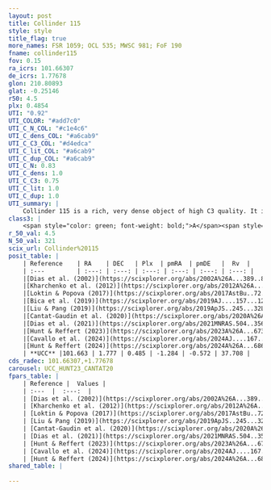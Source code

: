 ```yaml
---
layout: post
title: Collinder 115
style: style
title_flag: true
more_names: FSR 1059; OCL 535; MWSC 981; FoF 190
fname: collinder115
fov: 0.15
ra_icrs: 101.66307
de_icrs: 1.77678
glon: 210.80893
glat: -0.25146
r50: 4.5
plx: 0.4854
UTI: "0.92"
UTI_COLOR: "#add7c0"
UTI_C_N_COL: "#c1e4c6"
UTI_C_dens_COL: "#a6cab9"
UTI_C_C3_COL: "#d4edca"
UTI_C_lit_COL: "#a6cab9"
UTI_C_dup_COL: "#a6cab9"
UTI_C_N: 0.83
UTI_C_dens: 1.0
UTI_C_C3: 0.75
UTI_C_lit: 1.0
UTI_C_dup: 1.0
UTI_summary: |
    Collinder 115 is a rich, very dense object of high C3 quality. It is very well-studied in the literature.
class3: |
    <span style="color: green; font-weight: bold;">A</span><span style="color: #FFC300; font-weight: bold;">B</span>
r_50_val: 4.5
N_50_val: 321
scix_url: Collinder%20115
posit_table: |
    | Reference    | RA    | DEC   | Plx  | pmRA  | pmDE   |  Rv  |
    | :---         | :---: | :---: | :---: | :---: | :---: | :---: |
    |[Dias et al. (2002)](https://scixplorer.org/abs/2002A%26A...389..871D) | 101.625 | 1.767 | -- | -1.0 | -1.5 | -- |
    |[Kharchenko et al. (2012)](https://scixplorer.org/abs/2012A%26A...543A.156K) | 101.647 | 1.797 | -- | -0.2 | -3.05 | -- |
    |[Loktin & Popova (2017)](https://scixplorer.org/abs/2017AstBu..72..257L) | 101.64 | 1.797 | -- | -0.56 | -0.953 | -- |
    |[Bica et al. (2019)](https://scixplorer.org/abs/2019AJ....157...12B) | 101.678 | 1.779 | -- | -- | -- | -- |
    |[Liu & Pang (2019)](https://scixplorer.org/abs/2019ApJS..245...32L) | 101.672 | 1.78 | 0.49 | -1.16 | -0.524 | -- |
    |[Cantat-Gaudin et al. (2020)](https://scixplorer.org/abs/2020A%26A...640A...1C) | 101.659 | 1.776 | 0.475 | -1.245 | -0.567 | -- |
    |[Dias et al. (2021)](https://scixplorer.org/abs/2021MNRAS.504..356D) | 101.654 | 1.771 | 0.478 | -1.252 | -0.553 | -- |
    |[Hunt & Reffert (2023)](https://scixplorer.org/abs/2023A%26A...673A.114H) | 101.66 | 1.783 | 0.489 | -1.287 | -0.571 | -- |
    |[Cavallo et al. (2024)](https://scixplorer.org/abs/2024AJ....167...12C) | 101.641 | 1.852 | 0.488 | -- | -- | -- |
    |[Hunt & Reffert (2024)](https://scixplorer.org/abs/2024A%26A...686A..42H) | 101.66 | 1.783 | 0.489 | -1.287 | -0.571 | -- |
    | **UCC** |101.663 | 1.777 | 0.485 | -1.284 | -0.572 | 37.708 | 
cds_radec: 101.66307,+1.77678
carousel: UCC_HUNT23_CANTAT20
fpars_table: |
    | Reference |  Values |
    | :---  |  :---:  |
    | [Dias et al. (2002)](https://scixplorer.org/abs/2002A%26A...389..871D) | `E(B-V)=0.23, Dist=1917.0, Age=8.55` |
    | [Kharchenko et al. (2012)](https://scixplorer.org/abs/2012A%26A...543A.156K) | `e_bv=0.521, distance=2272, log_age=7.715` |
    | [Loktin & Popova (2017)](https://scixplorer.org/abs/2017AstBu..72..257L) | `E(B-V)=0.224, Dmod=12.219, logt=8.55` |
    | [Liu & Pang (2019)](https://scixplorer.org/abs/2019ApJS..245...32L) | `Age=0.107, Z=0.25` |
    | [Cantat-Gaudin et al. (2020)](https://scixplorer.org/abs/2020A%26A...640A...1C) | `AVNN=0.76, DMNN=11.46, AgeNN=7.98` |
    | [Dias et al. (2021)](https://scixplorer.org/abs/2021MNRAS.504..356D) | `Av=1.282, Dist=1872, logage=7.872, [Fe/H]=-0.104` |
    | [Hunt & Reffert (2023)](https://scixplorer.org/abs/2023A%26A...673A.114H) | `AV50=0.82, diffAV50=1.154, MOD50=11.366, logAge50=8.212` |
    | [Cavallo et al. (2024)](https://scixplorer.org/abs/2024AJ....167...12C) | `AV50=0.99, dMod50=11.36, logAge50=8.23, [Fe/H]50=0.07` |
    | [Hunt & Reffert (2024)](https://scixplorer.org/abs/2024A%26A...686A..42H) | `MassJ=1205.38` |
shared_table: |
    
---
```

